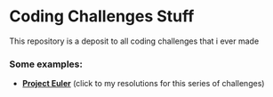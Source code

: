 # Coding Challenges Stuff
This repository is a deposit to all coding challenges that i ever made

### Some examples:

+ **[Project Euler](./project-euler)** (click to my resolutions for this series of challenges)
